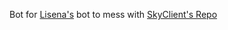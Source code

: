 Bot for [Lisena's](https://github.com/Lisenaaaa) bot to mess with [SkyClient's Repo](https://github.com/nacrt/SkyblockClient-REPO)
